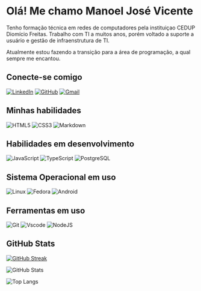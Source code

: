 # Olá! Me chamo Manoel José Vicente

Tenho formação técnica em redes de computadores pela instituiçao CEDUP Diomício Freitas. Trabalho com TI a muitos anos, porém voltado a suporte a usuário e gestão de infraenstrutura de TI.

Atualmente estou fazendo a transição para a área de programação, a qual sempre me encantou.

## Conecte-se comigo
 [![LinkedIn](https://img.shields.io/badge/LinkedIn-0077B5?style=for-the-badge&logo=linkedin&logoColor=white)](https://www.linkedin.com/in/omanoelvicente/) 
 [![GitHub](https://img.shields.io/badge/GitHub-100000?style=for-the-badge&logo=github&logoColor=white)](https://github.com/omanoelvicente) 
  [![Gmail](https://img.shields.io/badge/Gmail-333333?style=for-the-badge&logo=gmail&logoColor=red)](mailto:omanoel.vicente@gmail.com) 
  
  ## Minhas habilidades
   ![HTML5](https://img.shields.io/badge/HTML5-E34F26?style=for-the-badge&logo=html5&logoColor=white) 
    ![CSS3](https://img.shields.io/badge/CSS3-1572B6?style=for-the-badge&logo=css3&logoColor=white) 
     ![Markdown](https://img.shields.io/badge/Markdown-000?style=for-the-badge&logo=markdown) 

## Habilidades em desenvolvimento
 ![JavaScript](https://img.shields.io/badge/JavaScript-F7DF1E?style=for-the-badge&logo=javascript&logoColor=black) 
  ![TypeScript](https://img.shields.io/badge/TypeScript-007ACC?style=for-the-badge&logo=typescript&logoColor=white) 
 ![PostgreSQL](https://img.shields.io/badge/PostgreSQL-000?style=for-the-badge&logo=postgresql) 

 ## Sistema Operacional em uso
  ![Linux](https://img.shields.io/badge/Linux-000?style=for-the-badge&logo=linux&logoColor=FCC624) 
  ![Fedora](https://img.shields.io/badge/Fedora-294172?style=for-the-badge&logo=fedora&logoColor=white) 
  ![Android](https://img.shields.io/badge/Android-3DDC84?style=for-the-badge&logo=android&logoColor=white) 

## Ferramentas em uso
 ![Git](https://img.shields.io/badge/GIT-E44C30?style=for-the-badge&logo=git&logoColor=white) 
  ![Vscode](https://img.shields.io/badge/Vscode-007ACC?style=for-the-badge&logo=visual-studio-code&logoColor=white) 
   ![NodeJS](https://img.shields.io/badge/node.js-6DA55F?style=for-the-badge&logo=node.js&logoColor=white) 

## GitHub Stats

[![GitHub Streak](https://streak-stats.demolab.com/?user=omanoelvicente&theme=dark&background=000&border=30A3DC&dates=FFF)](https://git.io/streak-stats)

![GitHub Stats](https://github-readme-stats.vercel.app/api?username=omanoelvicente&theme=transparent&bg_color=000&border_color=30A3DC&show_icons=true&icon_color=30A3DC&title_color=E94D5F&text_color=FFF)

![Top Langs](https://github-readme-stats-git-masterrstaa-rickstaa.vercel.app/api/top-langs/?username=omanoelvicente&layout=compact&bg_color=000&border_color=30A3DC&title_color=E94D5F&text_color=FFF)